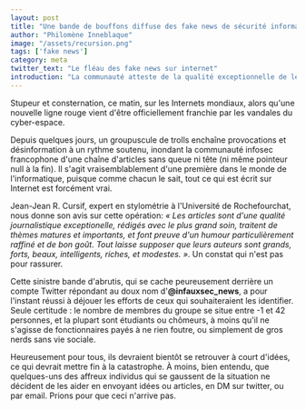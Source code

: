 ```yaml
---
layout: post
title: "Une bande de bouffons diffuse des fake news de sécurité informatique"
author: "Philomène Inneblaque"
image: "/assets/recursion.png"
tags: ['fake news']
category: meta
twitter_text: "Le fléau des fake news sur internet"
introduction: "La communauté atteste de la qualité exceptionnelle de leurs articles"
---
```


Stupeur et consternation, ce matin, sur les Internets mondiaux,
alors qu'une nouvelle ligne rouge vient d'être officiellement franchie
par les vandales du cyber-espace.

Depuis quelques jours, un groupuscule de trolls enchaîne provocations et 
désinformation à un rythme soutenu, inondant la communauté infosec francophone
d'une chaîne d'articles sans queue ni tête (ni même pointeur null à la fin).
Il s'agit vraisemblablement d'une première
dans le monde de l'informatique, puisque comme chacun le sait, tout ce qui est
écrit sur Internet est forcément vrai.

Jean-Jean R. Cursif, expert en stylométrie à l'Université de Rochefourchat,
nous donne son avis sur cette opération: *« Les articles sont d'une qualité 
journalistique exceptionelle, rédigés avec le plus grand soin,
traitent de thèmes matures et importants, et font preuve d'un humour
particulièrement raffiné et de bon goût. Tout laisse supposer que leurs auteurs
sont grands, forts, beaux, intelligents, riches, et modestes. »*. Un constat
qui n'est pas pour rassurer.

Cette sinistre bande d'abrutis, qui se cache peureusement derrière un compte
Twitter répondant au doux nom d'**@infauxsec_news**, a pour l'instant réussi
à déjouer les efforts de ceux qui souhaiteraient les identifier. Seule
certitude : le nombre de membres du groupe se situe entre -1 et 42 personnes,
et la plupart sont étudiants ou chômeurs, à moins qu'il ne s'agisse de
fonctionnaires payés à ne rien foutre, ou simplement de gros nerds sans
vie sociale.

Heureusement pour tous, ils devraient bientôt se retrouver à court d'idées,
ce qui devrait mettre fin à la catastrophe. À moins, bien entendu, que
quelques-uns des affreux individus qui se gaussent de la situation ne décident de les aider
en envoyant idées ou articles, en DM sur twitter, ou par email. Prions pour que ceci
n'arrive pas.
